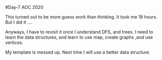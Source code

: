 #Day-7 AOC 2020 

This turned out to be more guess work than thinking. It took me 18 hours. But I did it .... 

Anyways, I have to revisit it once I understand DFS, and trees. I need to learn the data structures, and learn to use map, create graphs ,and use vertices.

My template is messed up.
 Next time I will use a better data structure.
